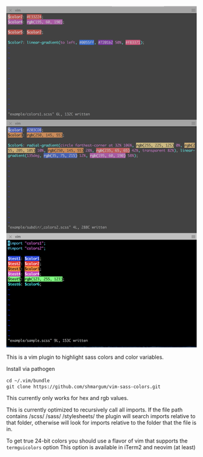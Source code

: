 ![vim sass colors sample](https://raw.githubusercontent.com/shmargum/vim-sass-colors/master/vim-sass-color-sample-6.png)

This is a vim plugin to highlight sass colors and color variables.

Install via pathogen
```
cd ~/.vim/bundle
git clone https://github.com/shmargum/vim-sass-colors.git
```

This currently only works for hex and rgb values.

This is currently optimized to recursively call all imports.
If the file path contains /scss/ /sass/ /stylesheets/ the plugin will search imports relative to that folder, otherwise will look for imports relative to the folder that the file is in.

To get true 24-bit colors you should use a flavor of vim that supports the `termguicolors` option
This option is available in iTerm2 and neovim (at least)

